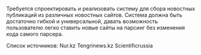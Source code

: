 Требуется спроектировать и реализовать систему для сбора новостных публикаций из различных новостных сайтов. Система должна быть достаточно гибкой и универсальной, давать возможность пользователю легко ставить новые сайты на парсинг без изменения кода самого парсера.

Список источников:
Nur.kz
Tengrinews.kz
Scientificrussia
